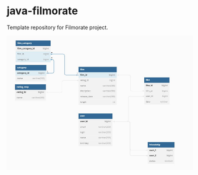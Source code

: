 # java-filmorate
Template repository for Filmorate project.

![DB-Scheme](https://github.com/AGolykh/DB_filmorate/blob/master/DB_scheme.JPG)
